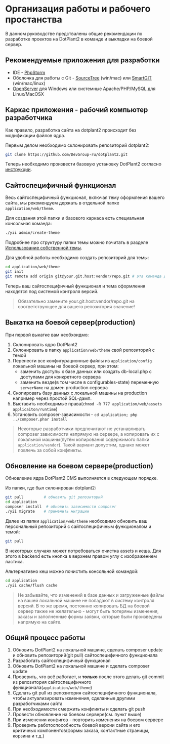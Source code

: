# Организация работы и рабочего простанства

В данном руководстве предствалены общие рекомендации по разработке проектов на DotPlant2 в команде и выкладки на боевой сервер.

## Рекомендуемые приложения для разработки

- IDE - [PhpStorm](https://www.jetbrains.com/phpstorm/)
- Оболочка для работы с Git - [SourceTree](https://www.sourcetreeapp.com) (win/mac) или [SmartGIT](http://www.syntevo.com/smartgit/) (win/mac/linux)
- [OpenServer](http://open-server.ru/) для Windows или системные Apache/PHP/MySQL для Linux/MacOSX

## Каркас приложения - рабочий компьютер разработчика

Как правило, разработка сайта на dotplant2 происходит без модификации файлов ядра.

Первым делом необходимо склонировать репозиторий dotplant2:

``` bash
git clone https://github.com/DevGroup-ru/dotplant2.git
```

Теперь необходимо произвести базовую установку DotPlant2 согласно [инструкции](../install.md).

## Сайтоспецифичный функционал

Весь сайтоспецифичный функционал, включая тему оформления вашего сайта, мы рекомендуем держать в отдельной папке `application/web/theme`.

Для создания этой папки и базового каркаса есть специальная консольная команда:

``` bash
./yii admin/create-theme
```

Подробнее про структуру папки темы можно почитать в разделе [Использование собственной темы](custom-theme.md).

Для удобной работы необходимо создать репозиторий для темы:

``` bash
cd application/web/theme
git init
git remote add origin git@your.git.host:vendor/repo.git # эта команда добавит remote origin к текущему репозиторию темы
```

Теперь ваш сайтоспецифичный функционал и тема оформления находятся под системой контроля версий.

> Обязательно замените your.git.host:vendor/repo.git на соответствующее для вашего репозитория значение!

## Выкатка на боевой сервер(production)

При первой выкатке вам необхоидмо:
1. Склонировать ядро DotPlant2
2. Склонировать в папку `application/web/theme` свой репозиторий с темой
3. Перенести все конфигурационные файлы из `application/config` локальной машины на боевой сервер, при этом:
	* заменить доступы к базе данных или создать db-local.php с доступами для конкретного сервера
	* заменить везде(в том числе в configurables-state) переменную `serverName` на домен production сервера
4. Скопировать базу данных с локальной машины на production например через простой  SQL-дамп.
5. Выставить необходимые права(`chmod -R 777 application/web/assets applicaiton/runtime`) 
6. Установить composer-зависимости - `cd application; php ../composer.phar install`

> Некоторые разработчики предпочитают не устанавливать composer зависимости напрямую на сервере, а копировать их с локальной машины(путём копирования содержимого папки `application/vendor`). Такой вариант допустим, однако может повлечь за собой конфликты.

## Обновление на боевом сервере(production)

Обновление ядра DotPlant2 CMS выполняется в следующем порядке.

Из папки, где был склонирован dotplant2:

``` bash
git pull         # обновить git репозиторий
cd application
composer install  # обновить зависимости composer
./yii migrate    # применить миграции
```

Далее из папки `application/web/theme` необходимо обновить ваш персональный репозиторий с сайтоспецифичным функционалом и темой:

``` bash
git pull
```

В некоторых случаях может потребоваться очистка assets и кеша.
Для этого в backend есть кнопка в верхнем правом углу с изображением ластика.

Альтернативно кеш можно почистить консольной командой:

``` bash
cd application
./yii cache/flush cache
```

> Не забывайте, что изменений в базе данных и загруженные файлы на вашей локальной машине не попадают в систему контроля версий. В то же время, постоянно копировать БД на боевой сервер также не желательно - могут быть потеряны изменения, заказы и заполненные формы заявки, которые были произведены напрямую на сайте.

## Общий процесс работы

1. Обновить DotPlant2 на локальной машине, сделать composer update и обновить репозиторий(git pull) сайтоспецифичного функционала
2. Разработать сайтоспецифичный функционал
3. Обновить DotPlant2 на локальной машине и сделать composer update
4. Проверить, что всё работает, и **только** после этого делать git commit из репозитория сайтоспецифичного функционала(`application/web/theme`)
5. Сделать git pull из репозитория сайтоспецифичного функционала, чтобы актуализировать изменения, сделанные другими разработчиками сайта
6. При необходимости смержить конфликты и сделать git push
7. Провести обновление на боевом сервере(см. пункт выше)
8. При изменении конфигов - повторить изменения на боевом сервере
9. Проверить работоспособность боевой версии сайта и его критичных компонентов(формы заказа, контактные страницы, корзина и т.д.)
